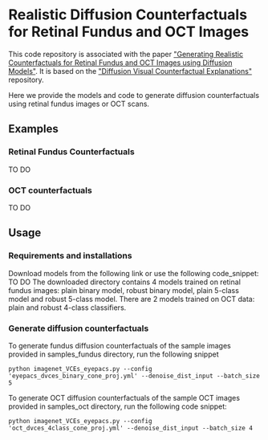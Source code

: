 # **Realistic Diffusion Counterfactuals for Retinal Fundus and OCT Images**

This code repository is associated with the paper ["Generating Realistic Counterfactuals for Retinal 
Fundus and OCT Images using Diffusion Models"](https://arxiv.org/abs/2311.11629). 
It is based on the ["Diffusion Visual Counterfactual Explanations"](https://github.com/valentyn1boreiko/DVCEs)
repository. 

Here we provide the models and code to generate diffusion counterfactuals using retinal fundus images 
or OCT scans. 

## **Examples**

### Retinal Fundus Counterfactuals
TO DO

### OCT counterfactuals
TO DO

## **Usage**

### Requirements and installations
Download models from the following link or use the following code_snippet:
TO DO
The downloaded directory contains 4 models trained on retinal fundus images: plain binary model, robust binary model, 
plain 5-class model and robust 5-class model. There are 2 models trained on OCT data: plain and robust 4-class classifiers. 
 
### Generate diffusion counterfactuals 
To generate fundus diffusion counterfactuals of the sample images provided in samples_fundus directory, run the following snippet
```
python imagenet_VCEs_eyepacs.py --config 'eyepacs_dvces_binary_cone_proj.yml' --denoise_dist_input --batch_size 5
```

To generate OCT diffusion counterfactuals of the sample OCT images provided in samples_oct directory, run the following code snippet:
```
python imagenet_VCEs_eyepacs.py --config 'oct_dvces_4class_cone_proj.yml' --denoise_dist_input --batch_size 4
```




